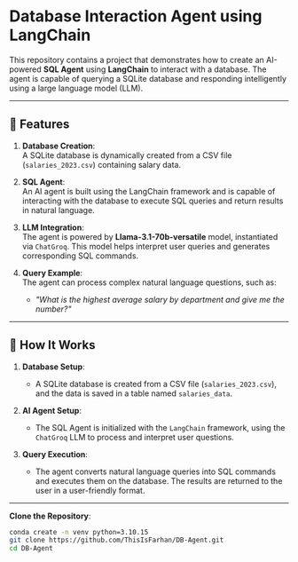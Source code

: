 # Database Interaction Agent using LangChain

This repository contains a project that demonstrates how to create an AI-powered **SQL Agent** using **LangChain** to interact with a database. The agent is capable of querying a SQLite database and responding intelligently using a large language model (LLM).

---

## 📝 Features

1. **Database Creation**:  
   A SQLite database is dynamically created from a CSV file (`salaries_2023.csv`) containing salary data.
   
2. **SQL Agent**:  
   An AI agent is built using the LangChain framework and is capable of interacting with the database to execute SQL queries and return results in natural language.

3. **LLM Integration**:  
   The agent is powered by **Llama-3.1-70b-versatile** model, instantiated via `ChatGroq`. This model helps interpret user queries and generates corresponding SQL commands.

4. **Query Example**:  
   The agent can process complex natural language questions, such as:  
   - _"What is the highest average salary by department and give me the number?"_

---

## 🚀 How It Works

1. **Database Setup**:  
   - A SQLite database is created from a CSV file (`salaries_2023.csv`), and the data is saved in a table named `salaries_data`.

2. **AI Agent Setup**:  
   - The SQL Agent is initialized with the `LangChain` framework, using the `ChatGroq` LLM to process and interpret user questions.

3. **Query Execution**:  
   - The agent converts natural language queries into SQL commands and executes them on the database. The results are returned to the user in a user-friendly format.

---

**Clone the Repository**:  
   ```bash
   conda create -n venv python=3.10.15
   git clone https://github.com/ThisIsFarhan/DB-Agent.git
   cd DB-Agent
```

